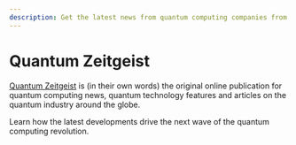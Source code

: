 ```yaml
---
description: Get the latest news from quantum computing companies from around the world
---
```


# Quantum Zeitgeist

[Quantum Zeitgeist](https://quantumzeitgeist.com/) is (in their own words) the original online publication for quantum computing news, quantum technology features and articles on the quantum industry around the globe.

Learn how the latest developments drive the next wave of the quantum computing revolution.
